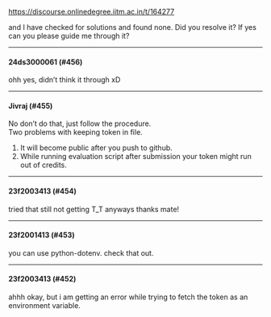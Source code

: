 https://discourse.onlinedegree.iitm.ac.in/t/164277

and I have checked for solutions and found none. Did you resolve it? If yes can you please guide me through it?</p><hr>

<h4>24ds3000061 (#456)</h4>
<p>ohh yes, didn’t think it through xD</p><hr>

<h4>Jivraj (#455)</h4>
<p>No don’t do that, just follow the procedure.<br/>
Two problems with keeping token in file.</p>
<ol>
<li>It will become public after you push to github.</li>
<li>While running evaluation script after submission your token might run out of credits.</li>
</ol><hr>

<h4>23f2003413 (#454)</h4>
<p>tried that still not getting T_T anyways thanks mate!</p><hr>

<h4>23f2001413 (#453)</h4>
<p>you can use python-dotenv. check that out.</p><hr>

<h4>23f2003413 (#452)</h4>
<p>ahhh okay, but i am getting an error while trying to fetch the token as an environment variable.